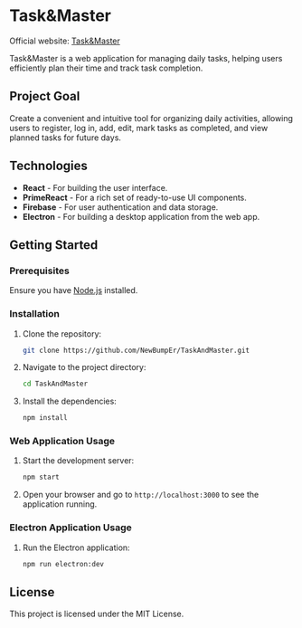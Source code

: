 # Task&Master

Official website: [Task&Master](https://taskandmaster.web.app)

   Task&Master is a web application for managing daily tasks, helping users efficiently plan their time and track task completion.

## Project Goal
Create a convenient and intuitive tool for organizing daily activities, allowing users to register, log in, add, edit, mark tasks as completed, and view planned tasks for future days.

## Technologies

- **React** - For building the user interface.
- **PrimeReact** - For a rich set of ready-to-use UI components.
- **Firebase** - For user authentication and data storage.
- **Electron** - For building a desktop application from the web app.


## Getting Started

### Prerequisites
Ensure you have [Node.js](https://nodejs.org/) installed.

### Installation

1. Clone the repository:
   ```sh
   git clone https://github.com/NewBumpEr/TaskAndMaster.git
   ```
2. Navigate to the project directory:
   ```sh
   cd TaskAndMaster
   ```
3. Install the dependencies:
   ```sh
   npm install
   ```

### Web Application Usage

1. Start the development server:
   ```sh
   npm start
   ```
2. Open your browser and go to `http://localhost:3000` to see the application running.

### Electron Application Usage

1. Run the Electron application:
   ```sh
   npm run electron:dev
   ```

## License

This project is licensed under the MIT License.
